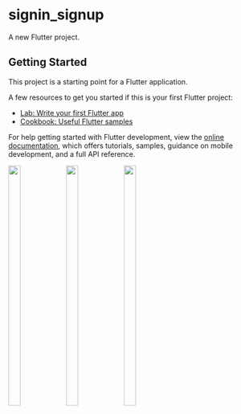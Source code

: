 # signin_signup

A new Flutter project.

## Getting Started

This project is a starting point for a Flutter application.

A few resources to get you started if this is your first Flutter project:

- [Lab: Write your first Flutter app](https://docs.flutter.dev/get-started/codelab)
- [Cookbook: Useful Flutter samples](https://docs.flutter.dev/cookbook)

For help getting started with Flutter development, view the
[online documentation](https://docs.flutter.dev/), which offers tutorials,
samples, guidance on mobile development, and a full API reference.
<p>
  <img src = "https://user-images.githubusercontent.com/121473709/227760044-2fc2f5fd-2bef-4b38-aad0-d67d1c08612e.png" width=22% height=35%>
  <img src = "https://user-images.githubusercontent.com/121473709/227760086-3b74b07b-188e-4aeb-8079-516d0b186f75.png" width=22% height=35%>
  <img src = "https://user-images.githubusercontent.com/121473709/227760116-5070990e-e912-49c2-88e4-d7da42dfadc3.png" width=22% height=35%>
</p>



